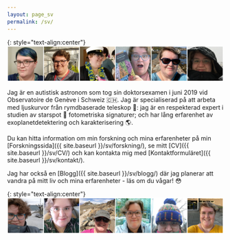```yaml
---
layout: page_sv
permalink: /sv/
---
```

{: style="text-align:center"}
![En banner som visar 6 bilder av Helen Giles](/images/Website_Banner1.png)

Jag är en autistisk astronom som tog sin doktorsexamen i juni 2019 vid Observatoire de Genève i Schweiz :switzerland:. Jag är specialiserad på att arbeta med ljuskurvor från rymdbaserade teleskop :telescope:: jag är en respekterad expert i studien av starspot :star2: fotometriska signaturer; och har lång erfarenhet av exoplanetdetektering och karakterisering :earth_americas:.

Du kan hitta information om min forskning och mina erfarenheter på min [Forskningssida]({{ site.baseurl }}/sv/forskning/), se mitt [CV]({{ site.baseurl }}/sv/CV/) och kan kontakta mig med [Kontaktformuläret]({{ site.baseurl }}/sv/kontakt/).

Jag har också en [Blogg]({{ site.baseurl }}/sv/blogg/) där jag planerar att vandra på mitt liv och mina erfarenheter - läs om du vågar! :flushed:

{: style="text-align:center"}
![Ytterligare en banner som visar 6 bilder av Helen Giles](/images/Website_Banner2.png)
